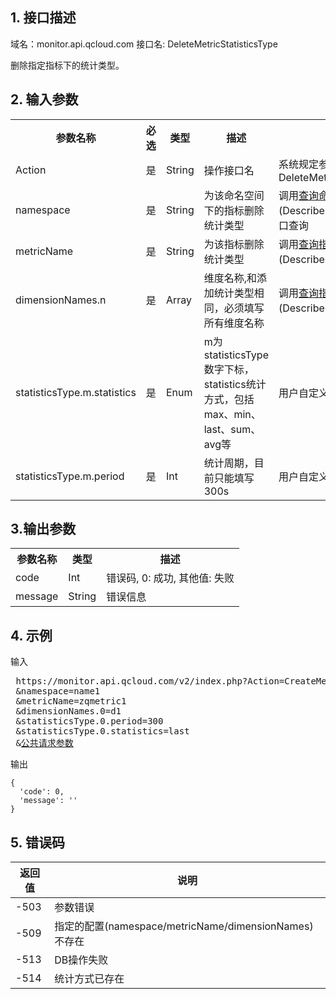 ## 1. 接口描述
 
域名：monitor.api.qcloud.com
接口名: DeleteMetricStatisticsType

删除指定指标下的统计类型。

 

## 2. 输入参数
 
<table class="t"><tbody><tr>
<th><b>参数名称</b></th>
<th><b>必选</b></th>
<th><b>类型</b></th>
<th><b>描述</b></th>
<th><b>来源</b></th>
<tr>
<td> Action
<td> 是
<td> String
<td>操作接口名
<td>系统规定参数，此处取值：DeleteMetricStatisticsType
<tr>
<td> namespace
<td>是
<td> String
<td> 为该命名空间下的指标删除统计类型
<td> 	调用<a href="/doc/api/255/查询命名空间" title="查询命名空间">查询命名空间</a>(DescribeNamespace)接口查询
<tr>
<td> metricName
<td>是
<td> String
<td> 为该指标删除统计类型
<td> 	调用<a href="/doc/api/255/查询指标" title="查询指标">查询指标</a>(DescribeMetric)接口查询
<tr>
<td> dimensionNames.n
<td> 是
<td> Array
<td> 维度名称,和添加统计类型相同，必须填写所有维度名称
<td> 	调用<a href="/doc/api/255/查询指标" title="查询指标">查询指标</a>(DescribeMetric)接口查询
<tr>
<td> statisticsType.m.statistics
<td> 是
<td> Enum
<td>  m为statisticsType数字下标，statistics统计方式，包括max、min、last、sum、avg等
<td> 用户自定义
<tr>
<td> statisticsType.m.period
<td> 是
<td> Int
<td>  统计周期，目前只能填写300s
<td> 用户自定义
</tbody></table>



## 3.输出参数
 
<table class="t"><tbody><tr>
<th><b>参数名称</b></th>
<th><b>类型</b></th>
<th><b>描述</b></th>
<tr>
<td> code
<td> Int
<td> 错误码, 0: 成功, 其他值: 失败
<tr>
<td> message
<td> String
<td> 错误信息
</tbody></table>

## 4. 示例
 
输入

<pre>
 https://monitor.api.qcloud.com/v2/index.php?Action=CreateMetricStatisticsType
 &namespace=name1
 &metricName=zqmetric1
 &dimensionNames.0=d1
 &statisticsType.0.period=300
 &statisticsType.0.statistics=last
 &<a href="http://tce.fsphere.cn/doc/api/229/6976">公共请求参数</a>
</pre>

输出
```
{
  'code': 0,
  'message': ''
}
```

## 5. 错误码

| 返回值 | 说明 |
|---------|---------|
|-503 | 参数错误 | 
|-509 | 指定的配置(namespace/metricName/dimensionNames)不存在 |
|-513 | DB操作失败 | 
|-514 |  统计方式已存在 | 